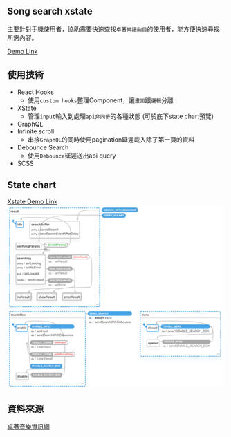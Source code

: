 ## Song search xstate
主要針對手機使用者，協助需要快速查找`卓著樂譜曲目`的使用者，能方便快速尋找所需內容。

[Demo Link](https://shinenic.github.io/song-search-xstate/)

## 使用技術

* React Hooks
	+ 使用`custom hooks`整理Component，讓`畫面`跟`邏輯`分離
* XState
	+ 管理`input`輸入到處理`api非同步`的各種狀態 (可於底下state chart預覽)
* GraphQL
* Infinite scroll
	+ 串接`GraphQL`的同時使用pagination延遲載入除了第一頁的資料
* Debounce Search
	+ 使用`Debounce`延遲送出api query
* SCSS

## State chart
[Xstate Demo Link](https://xstate.js.org/viz/?gist=ae7b696be3dd3d7a1d485a96dd41e1b3)
<img src="demo/chart.png" alt="demo" /> 

## 資料來源
[卓著音樂資訊網](http://www.musicbook.com.tw/)